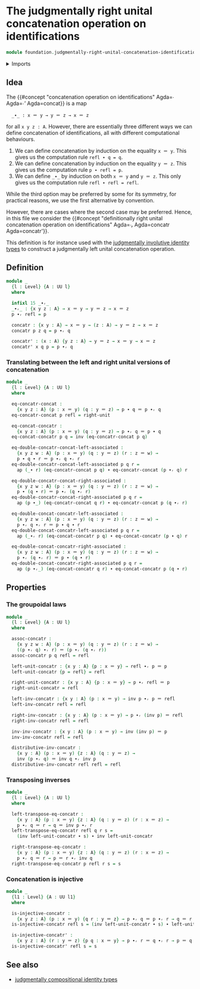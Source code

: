 # The judgmentally right unital concatenation operation on identifications

```agda
module foundation.judgmentally-right-unital-concatenation-identifications where
```

<details><summary>Imports</summary>

```agda
open import foundation.action-on-identifications-functions
open import foundation.universe-levels

open import foundation-core.identity-types
```

</details>

## Idea

The
{{#concept "concatenation operation on identifications" Agda=_∙_ Agda=_∙'_ Agda=concat}}
is a map

```text
  _∙_ : x ＝ y → y ＝ z → x ＝ z
```

for all `x y z : A`. However, there are essentially three different ways we can
define concatenation of identifications, all with different computational
behaviours.

1. We can define concatenation by induction on the equality `x ＝ y`. This gives
   us the computation rule `refl ∙ q = q`.
2. We can define concatenation by induction on the equality `y ＝ z`. This gives
   us the computation rule `p ∙ refl = p`.
3. We can define `_∙_` by induction on both `x ＝ y` and `y ＝ z`. This only
   gives us the computation rule `refl ∙ refl = refl`.

While the third option may be preferred by some for its symmetry, for practical
reasons, we use the first alternative by convention.

However, there are cases where the second case may be preferred. Hence, in this
file we consider the
{{#concept "definitionally right unital concatenation operation on identifications" Agda=_∙ᵣ_ Agda=concatr Agda=concatr'}}.

This definition is for instance used with the
[judgmentally involutive identity types](foundation.judgmentally-involutive-identity-types.md)
to construct a judgmentally left unital concatenation operation.

## Definition

```agda
module _
  {l : Level} {A : UU l}
  where

  infixl 15 _∙ᵣ_
  _∙ᵣ_ : {x y z : A} → x ＝ y → y ＝ z → x ＝ z
  p ∙ᵣ refl = p

  concatr : {x y : A} → x ＝ y → (z : A) → y ＝ z → x ＝ z
  concatr p z q = p ∙ᵣ q

  concatr' : (x : A) {y z : A} → y ＝ z → x ＝ y → x ＝ z
  concatr' x q p = p ∙ᵣ q
```

### Translating between the left and right unital versions of concatenation

```agda
module _
  {l : Level} {A : UU l}
  where

  eq-concatr-concat :
    {x y z : A} (p : x ＝ y) (q : y ＝ z) → p ∙ q ＝ p ∙ᵣ q
  eq-concatr-concat p refl = right-unit

  eq-concat-concatr :
    {x y z : A} (p : x ＝ y) (q : y ＝ z) → p ∙ᵣ q ＝ p ∙ q
  eq-concat-concatr p q = inv (eq-concatr-concat p q)

  eq-double-concatr-concat-left-associated :
    {x y z w : A} (p : x ＝ y) (q : y ＝ z) (r : z ＝ w) →
    p ∙ q ∙ r ＝ p ∙ᵣ q ∙ᵣ r
  eq-double-concatr-concat-left-associated p q r =
    ap (_∙ r) (eq-concatr-concat p q) ∙ eq-concatr-concat (p ∙ᵣ q) r

  eq-double-concatr-concat-right-associated :
    {x y z w : A} (p : x ＝ y) (q : y ＝ z) (r : z ＝ w) →
    p ∙ (q ∙ r) ＝ p ∙ᵣ (q ∙ᵣ r)
  eq-double-concatr-concat-right-associated p q r =
    ap (p ∙_) (eq-concatr-concat q r) ∙ eq-concatr-concat p (q ∙ᵣ r)

  eq-double-concat-concatr-left-associated :
    {x y z w : A} (p : x ＝ y) (q : y ＝ z) (r : z ＝ w) →
    p ∙ᵣ q ∙ᵣ r ＝ p ∙ q ∙ r
  eq-double-concat-concatr-left-associated p q r =
    ap (_∙ᵣ r) (eq-concat-concatr p q) ∙ eq-concat-concatr (p ∙ q) r

  eq-double-concat-concatr-right-associated :
    {x y z w : A} (p : x ＝ y) (q : y ＝ z) (r : z ＝ w) →
    p ∙ᵣ (q ∙ᵣ r) ＝ p ∙ (q ∙ r)
  eq-double-concat-concatr-right-associated p q r =
    ap (p ∙ᵣ_) (eq-concat-concatr q r) ∙ eq-concat-concatr p (q ∙ r)
```

## Properties

### The groupoidal laws

```agda
module _
  {l : Level} {A : UU l}
  where

  assoc-concatr :
    {x y z w : A} (p : x ＝ y) (q : y ＝ z) (r : z ＝ w) →
    ((p ∙ᵣ q) ∙ᵣ r) ＝ (p ∙ᵣ (q ∙ᵣ r))
  assoc-concatr p q refl = refl

  left-unit-concatr : {x y : A} {p : x ＝ y} → refl ∙ᵣ p ＝ p
  left-unit-concatr {p = refl} = refl

  right-unit-concatr : {x y : A} {p : x ＝ y} → p ∙ᵣ refl ＝ p
  right-unit-concatr = refl

  left-inv-concatr : {x y : A} (p : x ＝ y) → inv p ∙ᵣ p ＝ refl
  left-inv-concatr refl = refl

  right-inv-concatr : {x y : A} (p : x ＝ y) → p ∙ᵣ (inv p) ＝ refl
  right-inv-concatr refl = refl

  inv-inv-concatr : {x y : A} (p : x ＝ y) → inv (inv p) ＝ p
  inv-inv-concatr refl = refl

  distributive-inv-concatr :
    {x y : A} (p : x ＝ y) {z : A} (q : y ＝ z) →
    inv (p ∙ᵣ q) ＝ inv q ∙ᵣ inv p
  distributive-inv-concatr refl refl = refl
```

### Transposing inverses

```agda
module _
  {l : Level} {A : UU l}
  where

  left-transpose-eq-concatr :
    {x y : A} (p : x ＝ y) {z : A} (q : y ＝ z) (r : x ＝ z) →
    p ∙ᵣ q ＝ r → q ＝ inv p ∙ᵣ r
  left-transpose-eq-concatr refl q r s =
    (inv left-unit-concatr ∙ s) ∙ inv left-unit-concatr

  right-transpose-eq-concatr :
    {x y : A} (p : x ＝ y) {z : A} (q : y ＝ z) (r : x ＝ z) →
    p ∙ᵣ q ＝ r → p ＝ r ∙ᵣ inv q
  right-transpose-eq-concatr p refl r s = s
```

### Concatenation is injective

```agda
module _
  {l1 : Level} {A : UU l1}
  where

  is-injective-concatr :
    {x y z : A} (p : x ＝ y) {q r : y ＝ z} → p ∙ᵣ q ＝ p ∙ᵣ r → q ＝ r
  is-injective-concatr refl s = (inv left-unit-concatr ∙ s) ∙ left-unit-concatr

  is-injective-concatr' :
    {x y z : A} (r : y ＝ z) {p q : x ＝ y} → p ∙ᵣ r ＝ q ∙ᵣ r → p ＝ q
  is-injective-concatr' refl s = s
```

## See also

- [judgmentally compositional identity types](foundation.judgmentally-compositional-identity-types.md)
